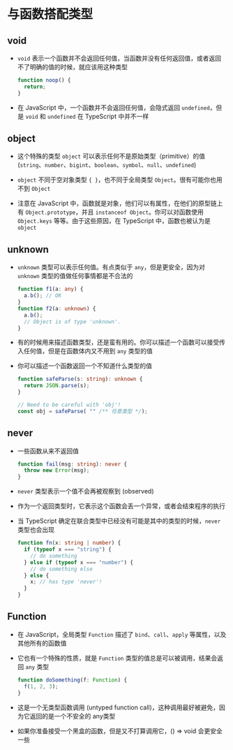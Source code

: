 # 与函数搭配类型

## void

  - `void` 表示一个函数并不会返回任何值，当函数并没有任何返回值，或者返回不了明确的值的时候，就应该用这种类型

    ```typescript
    function noop() {
      return;
    }
    ```

  - 在 JavaScript 中，一个函数并不会返回任何值，会隐式返回 `undefined`，但是 `void` 和 `undefined` 在 TypeScript 中并不一样

## object

  - 这个特殊的类型 `object` 可以表示任何不是原始类型（primitive）的值 (`string`、`number`、`bigint`、`boolean`、`symbol`、`null`、`undefined`)

  - `object` 不同于空对象类型 `{ }`，也不同于全局类型 `Object`。很有可能你也用不到 `Object`

  - 注意在 JavaScript 中，函数就是对象，他们可以有属性，在他们的原型链上有 `Object.prototype`，并且 `instanceof Object`。你可以对函数使用 `Object.keys` 等等。由于这些原因，在 TypeScript 中，函数也被认为是 `object`

## unknown

  - `unknown` 类型可以表示任何值。有点类似于 `any`，但是更安全，因为对 `unknown` 类型的值做任何事情都是不合法的

    ```typescript
    function f1(a: any) {
      a.b(); // OK
    }
    function f2(a: unknown) {
      a.b();
      // Object is of type 'unknown'.
    }
    ```

  - 有的时候用来描述函数类型，还是蛮有用的。你可以描述一个函数可以接受传入任何值，但是在函数体内又不用到 `any` 类型的值

  - 你可以描述一个函数返回一个不知道什么类型的值

    ```typescript
    function safeParse(s: string): unknown {
      return JSON.parse(s);
    }

    // Need to be careful with 'obj'!
    const obj = safeParse( "" /** 任意类型 */);
    ```

## never

  - 一些函数从来不返回值

    ```typescript
    function fail(msg: string): never {
      throw new Error(msg);
    }
    ```

  - `never` 类型表示一个值不会再被观察到 (observed)

  - 作为一个返回类型时，它表示这个函数会丢一个异常，或者会结束程序的执行

  - 当 TypeScript 确定在联合类型中已经没有可能是其中的类型的时候，`never` 类型也会出现

    ```typescript
    function fn(x: string | number) {
      if (typeof x === "string") {
        // do something
      } else if (typeof x === "number") {
        // do something else
      } else {
        x; // has type 'never'!
      }
    }
    ```

## Function

  - 在 JavaScript，全局类型 `Function` 描述了 `bind`、`call`、`apply` 等属性，以及其他所有的函数值

  - 它也有一个特殊的性质，就是 `Function` 类型的值总是可以被调用，结果会返回 `any` 类型

    ```typescript
    function doSomething(f: Function) {
      f(1, 2, 3);
    }
    ```

  - 这是一个无类型函数调用 (untyped function call)，这种调用最好被避免，因为它返回的是一个不安全的 any类型

  - 如果你准备接受一个黑盒的函数，但是又不打算调用它，() => void 会更安全一些
